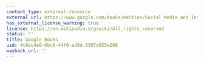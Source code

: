 ```yaml
---
content_type: external-resource
external_url: https://www.google.com/books/edition/Social_Media_and_International_Relations/Zzn1DwAAQBAJ?hl=en&gbpv=1
has_external_license_warning: true
license: https://en.wikipedia.org/wiki/All_rights_reserved
status: ''
title: Google Books
uid: 4c8ec4e0-6bc0-44f0-ad8d-5307d055e260
wayback_url: ''
---
```

